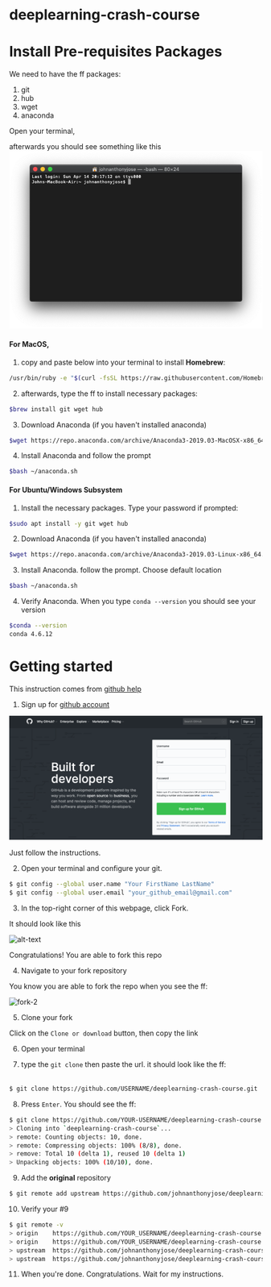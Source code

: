 # deeplearning-crash-course

# Install Pre-requisites Packages
We need to have the ff packages:
1. git
2. hub
3. wget
4. anaconda

Open your terminal, 

afterwards you should see something like this
![terminal-0](assets/terminal0.png)

#### For MacOS, 
1. copy and paste below into your terminal to install **Homebrew**:
```bash
/usr/bin/ruby -e "$(curl -fsSL https://raw.githubusercontent.com/Homebrew/install/master/install)"
```
2. afterwards, type the ff to install necessary packages:
```bash
$brew install git wget hub
```
3. Download Anaconda (if you haven't installed anaconda)
```bash
$wget https://repo.anaconda.com/archive/Anaconda3-2019.03-MacOSX-x86_64.sh -O ~/anaconda.sh
```
4. Install Anaconda and follow the prompt
```bash
$bash ~/anaconda.sh
```

#### For Ubuntu/Windows Subsystem
1. Install the necessary packages. Type your password if prompted:
```bash
$sudo apt install -y git wget hub
```
2. Download Anaconda (if you haven't installed anaconda)
```bash
$wget https://repo.anaconda.com/archive/Anaconda3-2019.03-Linux-x86_64.sh -O ~/anaconda.sh
```
3. Install Anaconda. follow the prompt. Choose default location
```bash
$bash ~/anaconda.sh
```

4. Verify Anaconda. When you type `conda --version` you should see your version
```bash
$conda --version
conda 4.6.12
```


# Getting started
This instruction comes from [github help](https://help.github.com/en/articles/fork-a-repo)

1. Sign up for [github account](https://github.com)

![Github](assets/github-signup.png)

Just follow the instructions.

2. Open your terminal and configure your git.

```bash
$ git config --global user.name "Your FirstName LastName"
$ git config --global user.email "your_github_email@gmail.com"
```



3. In the top-right corner of this webpage, click Fork.

It should look like this

![alt-text](https://help.github.com/assets/images/help/repository/fork_button.jpg)

Congratulations! You are able to fork this repo

4. Navigate to your fork repository

You know you are able to fork the repo when you see the ff:

![fork-2](assets/fork2.png)   

5. Clone your fork

Click on the `Clone or download` button, then copy the link

6. Open your terminal

7. type the `git clone` then paste the url. it should look like the ff:

```bash

$ git clone https://github.com/USERNAME/deeplearning-crash-course.git
```

8. Press `Enter`. You should see the ff:

```bash
$ git clone https://github.com/YOUR-USERNAME/deeplearning-crash-course.git
> Cloning into `deeplearning-crash-course`...
> remote: Counting objects: 10, done.
> remote: Compressing objects: 100% (8/8), done.
> remove: Total 10 (delta 1), reused 10 (delta 1)
> Unpacking objects: 100% (10/10), done.
```


9. Add the **original** repository

```bash
$ git remote add upstream https://github.com/johnanthonyjose/deeplearning-crash-course.git
```


10. Verify your #9

```bash
$ git remote -v
> origin    https://github.com/YOUR_USERNAME/deeplearning-crash-course.git (fetch)
> origin    https://github.com/YOUR_USERNAME/deeplearning-crash-course.git (push)
> upstream  https://github.com/johnanthonyjose/deeplearning-crash-course.git (fetch)
> upstream  https://github.com/johnanthonyjose/deeplearning-crash-course.git (push)
```

11. When you're done. Congratulations. Wait for my instructions.